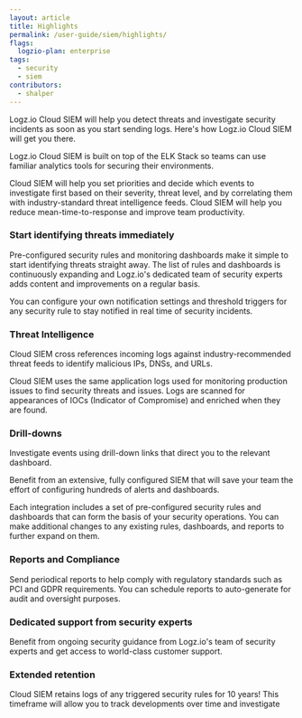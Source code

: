 ```yaml
---
layout: article
title: Highlights
permalink: /user-guide/siem/highlights/
flags:
  logzio-plan: enterprise
tags:
  - security
  - siem
contributors:
  - shalper
---
```


Logz.io Cloud SIEM will help you detect threats and investigate security incidents as soon as you start sending logs.
Here's how Logz.io Cloud SIEM will get you there.

Logz.io Cloud SIEM is built on top of the ELK Stack so teams can use familiar analytics tools for securing their environments.

Cloud SIEM will help you set priorities and decide which events to investigate first based on their severity, threat level, and by correlating them with industry-standard threat intelligence feeds. Cloud SIEM will help you reduce mean-time-to-response and improve team productivity.


### Start identifying threats immediately

Pre-configured security rules and monitoring dashboards make it simple to start identifying threats straight away.
The list of rules and dashboards is continuously expanding and Logz.io's dedicated team of security experts adds content and improvements on a regular basis.

You can configure your own notification settings and threshold triggers for any security rule to stay notified in real time of security incidents.

### Threat Intelligence

Cloud SIEM cross references incoming logs against industry-recommended threat feeds to identify malicious IPs, DNSs, and URLs.

Cloud SIEM uses the same application logs used for monitoring production issues to find security threats and issues.
Logs are scanned for appearances of IOCs (Indicator of Compromise) and enriched when they are found.


### Drill-downs

Investigate events using drill-down links that direct you to the relevant dashboard.


Benefit from an extensive, fully configured SIEM that will save your team the effort of configuring hundreds of alerts and dashboards.

Each integration includes a set of pre-configured security rules and dashboards that can form the basis of your security operations. You can make additional changes to any existing rules, dashboards, and reports to further expand on them.



### Reports and Compliance

Send periodical reports to help comply with regulatory standards such as PCI and GDPR requirements. You can schedule reports to auto-generate for audit and oversight purposes.


### Dedicated support from security experts

Benefit from ongoing security guidance from Logz.io's team of security experts and get access to world-class customer support.

### Extended retention

Cloud SIEM retains logs of any triggered security rules for 10 years! This timeframe will allow you to track developments over time and investigate 

